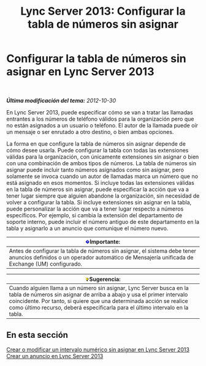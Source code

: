 ﻿---
title: 'Lync Server 2013: Configurar la tabla de números sin asignar'
TOCTitle: Configurar la tabla de números sin asignar
ms:assetid: eaa01986-e92f-4328-acf6-4e46c4306a04
ms:mtpsurl: https://technet.microsoft.com/es-es/library/Gg399053(v=OCS.15)
ms:contentKeyID: 48277056
ms.date: 01/07/2017
mtps_version: v=OCS.15
ms.translationtype: HT
---

# Configurar la tabla de números sin asignar en Lync Server 2013

 

_**Última modificación del tema:** 2012-10-30_

En Lync Server 2013, puede especificar cómo se van a tratar las llamadas entrantes a los números de teléfono válidos para la organización pero que no están asignados a un usuario o teléfono. El autor de la llamada puede oír un mensaje o ser enrutado a otro destino, o bien ambas opciones.

La forma en que configure la tabla de números sin asignar depende de cómo desee usarla. Puede configurar la tabla con todas las extensiones válidas para la organización, con únicamente extensiones sin asignar o bien con una combinación de ambos tipos de números. La tabla de números sin asignar puede incluir tanto números asignados como sin asignar, pero solamente se invoca cuando un autor de llamadas marca un número que no está asignado en esos momentos. Si incluye todas las extensiones válidas en la tabla de números sin asignar, puede especificar la acción que va a tener lugar siempre que alguien abandone la organización, sin necesidad de volver a configurar la tabla. Si incluye extensiones sin asignar en la tabla, puede personalizar la acción que va a tener lugar respecto a números específicos. Por ejemplo, si cambia la extensión del departamento de soporte interno, puede incluir el número antiguo de este departamento en la tabla y asignarlo a un anuncio que comunique el número nuevo.

<table>
<thead>
<tr class="header">
<th><img src="images/Gg425917.important(OCS.15).gif" title="important" alt="important" />Importante:</th>
</tr>
</thead>
<tbody>
<tr class="odd">
<td>Antes de configurar la tabla de números sin asignar, el sistema debe tener anuncios definidos o un operador automático de Mensajería unificada de Exchange (UM) configurado.</td>
</tr>
</tbody>
</table>


<table>
<thead>
<tr class="header">
<th><img src="images/JJ205319.tip(OCS.15).gif" title="tip" alt="tip" />Sugerencia:</th>
</tr>
</thead>
<tbody>
<tr class="odd">
<td>Cuando alguien llama a un número sin asignar, Lync Server busca en la tabla de números sin asignar de arriba a abajo y usa el primer intervalo coincidente. Por tanto, si quiere que una determinada acción se realice como último recurso, deberá especificarla para el último intervalo en la tabla.</td>
</tr>
</tbody>
</table>


## En esta sección

[Crear o modificar un intervalo numérico sin asignar en Lync Server 2013](lync-server-2013-create-or-modify-an-unassigned-number-range.md) [Crear un anuncio en Lync Server 2013](lync-server-2013-create-an-announcement.md)


